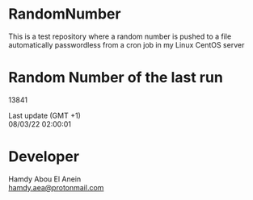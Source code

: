 # RandomNumber    
This is a test repository where a random number is pushed to a file automatically passwordless from a cron job in my Linux CentOS server    
# Random Number of the last run   
13841
      
Last update (GMT +1)    
08/03/22 02:00:01
# Developer    
Hamdy Abou El Anein   
hamdy.aea@protonmail.com
